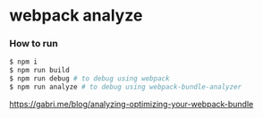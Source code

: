# webpack analyze

### How to run

```sh
$ npm i
$ npm run build
$ npm run debug # to debug using webpack
$ npm run analyze # to debug using webpack-bundle-analyzer
```

https://gabri.me/blog/analyzing-optimizing-your-webpack-bundle

